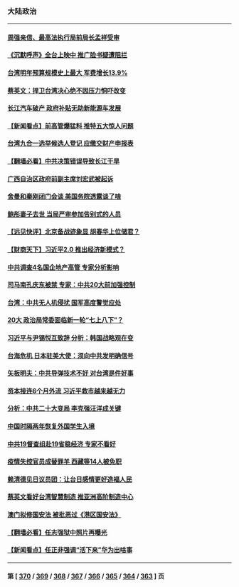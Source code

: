 ### 大陆政治
---
#### [周强亲信、最高法执行局前局长孟祥受审](../../pages/ncid277/n13809767.md) 
#### [《沉默呼声》全台上映中 推广脸书疑遭阻拦](../../pages/ncid277/n13809791.md) 
#### [台湾明年预算规模史上最大 军费增长13.9%](../../pages/ncid277/n13809709.md) 
#### [蔡英文：捍卫台湾决心绝不因压力恫吓改变](../../pages/ncid277/n13809665.md) 
#### [长江汽车破产 政府补贴无助新能源车发展](../../pages/ncid277/n13809649.md) 
#### [【新闻看点】前高管爆猛料 推特五大惊人问题](../../pages/ncid277/n13808665.md) 
#### [台湾九合一选举候选人登记 应缴交财产申报表](../../pages/ncid277/n13809528.md) 
#### [【翻墙必看】中共决策错误导致长江干旱](../../pages/ncid277/n13809529.md) 
#### [广西自治区政府前副主席刘宏武被起诉](../../pages/ncid277/n13809533.md) 
#### [舍曼和秦刚闭门会谈 美国务院透露谈了啥](../../pages/ncid277/n13809463.md) 
#### [鲍彤妻子去世 当局严审参加告别式的人员](../../pages/ncid277/n13809484.md) 
#### [【远见快评】北京备战迹象显 胡春华上位储君？](../../pages/ncid277/n13809399.md) 
#### [【财商天下】习近平2.0 推出经济新模式？](../../pages/ncid277/n13809328.md) 
#### [中共调查4名国企地产高管 专家分析影响](../../pages/ncid277/n13809372.md) 
#### [司马南孔庆东被禁 专家：中共20大前加强控制](../../pages/ncid277/n13809329.md) 
#### [台湾：中共无人机侵扰 国军高度警觉应处](../../pages/ncid277/n13809026.md) 
#### [20大 政治局常委面临新一轮“七上八下”？](../../pages/ncid277/n13809294.md) 
#### [习近平与尹锡悦互致辞 分析：韩国战略观在变](../../pages/ncid277/n13809249.md) 
#### [台海危机 日本驻美大使：须向中共发明确信号](../../pages/ncid277/n13809271.md) 
#### [矢板明夫：中共导弹技术不好 对台湾是件好事](../../pages/ncid277/n13808945.md) 
#### [资本接连6个月外流 习近平救市越来越无力](../../pages/ncid277/n13809117.md) 
#### [分析：中共二十大变局 李克强汪洋成关键](../../pages/ncid277/n13809019.md) 
#### [中国时隔两年恢复外国学生入境](../../pages/ncid277/n13809012.md) 
#### [中共19督查组赴19省稳经济 专家不看好](../../pages/ncid277/n13809003.md) 
#### [疫情失控官员成替罪羊  西藏等14人被免职](../../pages/ncid277/n13808797.md) 
#### [赖清德见日议员团：让台日感情更好造福人民](../../pages/ncid277/n13808961.md) 
#### [蔡英文看好台湾智慧制造 推亚洲高阶制造中心](../../pages/ncid277/n13808829.md) 
#### [澳门拟修国安法 被批恶过《港区国安法》](../../pages/ncid277/n13808847.md) 
#### [【翻墙必看】任志强狱中照片再曝光](../../pages/ncid277/n13808844.md) 
#### [【新闻看点】任正非强调“活下来”华为出啥事](../../pages/ncid277/n13807979.md) 

---
#### 第 [ [370](./370.md) / [369](./369.md) / [368](./368.md) / [367](./367.md) / [366](./366.md) / [365](./365.md) / [364](./364.md) / [363](./363.md) ] 页
